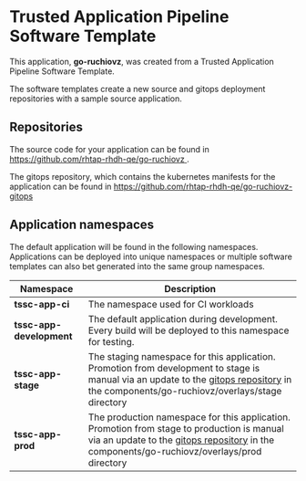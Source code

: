 # Trusted Application Pipeline Software Template

This application, **go-ruchiovz**, was created from a Trusted Application Pipeline Software Template.

The software templates create a new source and gitops deployment repositories with a sample source application. 

## Repositories

The source code for your application can be found in [https://github.com/rhtap-rhdh-qe/go-ruchiovz ](https://github.com/rhtap-rhdh-qe/go-ruchiovz ).
 
The gitops repository, which contains the kubernetes manifests for the application can be found in 
[https://github.com/rhtap-rhdh-qe/go-ruchiovz-gitops ](https://github.com/rhtap-rhdh-qe/go-ruchiovz-gitops ) 

## Application namespaces 

The default application will be found in the following namespaces. Applications can be deployed into unique namespaces or multiple software templates can also bet generated into the same group namespaces.  

|  Namespace   |  Description   |  
| -------- | -------- |
| **tssc-app-ci** | The namespace used for CI workloads |
| **tssc-app-development** | The default application during development. Every build will be deployed to this namespace for testing. |
| **tssc-app-stage** | The staging namespace for this application. Promotion from development to stage is manual via an update to the [gitops repository](https://github.com/rhtap-rhdh-qe/go-ruchiovz-gitops ) in the components/go-ruchiovz/overlays/stage directory |
| **tssc-app-prod** | The production namespace for this application. Promotion from stage to production is manual via an update to the [gitops repository](https://github.com/rhtap-rhdh-qe/go-ruchiovz-gitops ) in the components/go-ruchiovz/overlays/prod directory |